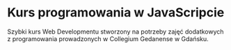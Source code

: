 # Kurs programowania w JavaScripcie
Szybki kurs Web Developmentu stworzony na potrzeby zajęć dodatkowych z programowania prowadzonych w Collegium Gedanense w Gdańsku.
